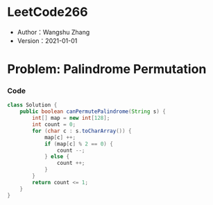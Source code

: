 # LeetCode266

* Author：Wangshu Zhang
* Version：2021-01-01

# Problem: Palindrome Permutation

### Code
```Java
class Solution {
    public boolean canPermutePalindrome(String s) {
        int[] map = new int[128];
        int count = 0;
        for (char c : s.toCharArray()) {
            map[c] ++;
            if (map[c] % 2 == 0) {
                count --;
            } else {
                count ++;
            }
        }
        return count <= 1;
    }
}
```
